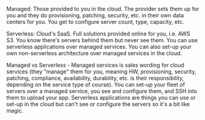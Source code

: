
Managed: Those provided to you in the cloud. The provider sets them up for you and they do provisioning, patching, security, etc. in their own data centers for you. You get to configure server count, type, capacity, etc. 

Serverless: Cloud's SaaS. Full solutions provided online for you, i.e. AWS S3. You know there's servers behind them but never see them. You can use serverless applications over managed services. You can also set-up your own non-serverless architecture over managed services in the cloud.

Managed vs Serverless - Managed services is sales wording for cloud services (they "manage" them for you, meaning HW, provisioning, security, patching, compliance, availability, durability, etc. is their responsibility, depending on the service type of course). You can set-up your fleet of servers over a managed service, you see and configure them, and SSH into them to upload your app. Serverless applications are things you can use or set-up in the cloud but can't see or configure the servers so it's a bit like magic.
  

